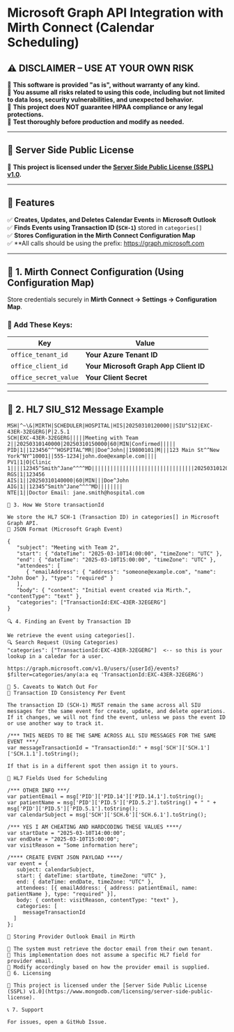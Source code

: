 # Microsoft Graph API Integration with Mirth Connect (Calendar Scheduling)

## ⚠️ **DISCLAIMER – USE AT YOUR OWN RISK**
🚨 **This software is provided "as is", without warranty of any kind.**  
📌 **You assume all risks related to using this code, including but not limited to data loss, security vulnerabilities, and unexpected behavior.**  
📌 **This project does NOT guarantee HIPAA compliance or any legal protections.**  
📌 **Test thoroughly before production and modify as needed.**  

---

## 📜 **Server Side Public License**
📌 **This project is licensed under the [Server Side Public License (SSPL) v1.0](https://www.mongodb.com/licensing/server-side-public-license).**  

---

## 📌 Features
✅ **Creates, Updates, and Deletes Calendar Events** in **Microsoft Outlook**  
✅ **Finds Events using Transaction ID (`SCH-1`)** stored in `categories[]`  
✅ **Stores Configuration in the Mirth Connect Configuration Map**  
✅ **All calls should be using the prefix: https://graph.microsoft.com

---

## 🔧 **1. Mirth Connect Configuration (Using Configuration Map)**  
Store credentials securely in **Mirth Connect → Settings → Configuration Map**.

### **🔹 Add These Keys:**
| **Key** | **Value** |
|-------------|----------|
| `office_tenant_id` | **Your Azure Tenant ID** |
| `office_client_id` | **Your Microsoft Graph App Client ID** |
| `office_secret_value` | **Your Client Secret** |

---

## 📡 **2. HL7 SIU_S12 Message Example**
```hl7
MSH|^~\&|MIRTH|SCHEDULER|HOSPITAL|HIS|20250310120000||SIU^S12|EXC-43ER-32EGERG|P|2.5.1
SCH|EXC-43ER-32EGERG|||||Meeting with Team 2||20250310140000|20250310150000|60|MIN|Confirmed|||||
PID|1||123456^^^HOSPITAL^MR||Doe^John||19800101|M|||123 Main St^^New York^NY^10001||555-1234|john.doe@example.com||||
PV1|1|O|Clinic 1||||12345^Smith^Jane^^^^MD|||||||||||||||||||||||||||||||||20250310120000
RGS|1|123456
AIS|1||20250310140000|60|MIN|||Doe^John
AIG|1||12345^Smith^Jane^^^^MD||||||||
NTE|1||Doctor Email: jane.smith@hospital.com

📝 3. How We Store transactionId

We store the HL7 SCH-1 (Transaction ID) in categories[] in Microsoft Graph API.
📌 JSON Format (Microsoft Graph Event)

{
   "subject": "Meeting with Team 2",
   "start": { "dateTime": "2025-03-10T14:00:00", "timeZone": "UTC" },
   "end": { "dateTime": "2025-03-10T15:00:00", "timeZone": "UTC" },
   "attendees": [
      { "emailAddress": { "address": "someone@example.com", "name": "John Doe" }, "type": "required" }
   ],
   "body": { "content": "Initial event created via Mirth.", "contentType": "text" },
   "categories": ["TransactionId:EXC-43ER-32EGERG"]
}

🔍 4. Finding an Event by Transaction ID

We retrieve the event using categories[].
🔍 Search Request (Using Categories)
"categories": ["TransactionId:EXC-43ER-32EGERG"]  <-- so this is your lookup in a caledar for a user.

https://graph.microsoft.com/v1.0/users/{userId}/events?$filter=categories/any(a:a eq 'TransactionId:EXC-43ER-32EGERG')

🚨 5. Caveats to Watch Out For
🚨 Transaction ID Consistency Per Event

The transaction ID (SCH-1) MUST remain the same across all SIU messages for the same event for create, update, and delete operations.
If it changes, we will not find the event, unless we pass the event ID or use another way to track it.

/*** THIS NEEDS TO BE THE SAME ACROSS ALL SIU MESSAGES FOR THE SAME EVENT ***/
var messageTransactionId = "TransactionId:" + msg['SCH']['SCH.1']['SCH.1.1'].toString();

If that is in a different spot then assign it to yours.

🚨 HL7 Fields Used for Scheduling

/*** OTHER INFO ***/
var patientEmail = msg['PID']['PID.14']['PID.14.1'].toString();
var patientName = msg['PID']['PID.5']['PID.5.2'].toString() + " " + msg['PID']['PID.5']['PID.5.1'].toString();
var calendarSubject = msg['SCH']['SCH.6']['SCH.6.1'].toString();

/*** YES I AM CHEATING AND HARDCODING THESE VALUES ****/
var startDate = "2025-03-10T14:00:00";
var endDate = "2025-03-10T15:00:00";
var visitReason = "Some information here";

/**** CREATE EVENT JSON PAYLOAD ****/
var event = {
   subject: calendarSubject,
   start: { dateTime: startDate, timeZone: "UTC" },
   end: { dateTime: endDate, timeZone: "UTC" },
   attendees: [{ emailAddress: { address: patientEmail, name: patientName }, type: "required" }],
   body: { content: visitReason, contentType: "text" },
   categories: [
     messageTransactionId
  ]
};

🚨 Storing Provider Outlook Email in Mirth

📌 The system must retrieve the doctor email from their own tenant.
📌 This implementation does not assume a specific HL7 field for provider email.
📌 Modify accordingly based on how the provider email is supplied.
📜 6. Licensing

📌 This project is licensed under the [Server Side Public License (SSPL) v1.0](https://www.mongodb.com/licensing/server-side-public-license).

📞 7. Support

For issues, open a GitHub Issue.
